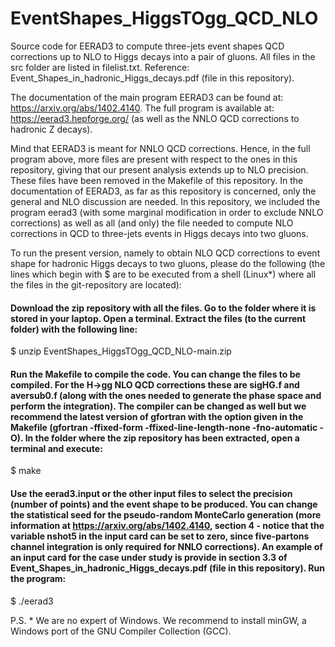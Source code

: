 # EventShapes_HiggsTOgg_QCD_NLO
Source code for EERAD3 to compute three-jets event shapes QCD corrections up to NLO to Higgs decays into a pair of gluons. All files in the src folder are listed in filelist.txt. Reference: Event_Shapes_in_hadronic_Higgs_decays.pdf (file in this repository).

The documentation of the main program EERAD3 can be found at: https://arxiv.org/abs/1402.4140. The full program is available at: https://eerad3.hepforge.org/ (as well as the NNLO QCD corrections to hadronic Z decays).

Mind that EERAD3 is meant for NNLO QCD corrections. Hence, in the full program above, more files are present with respect to the ones in this repository, giving that our present analysis extends up to NLO precision. These files have been removed in the Makefile of this repository. In the documentation of EERAD3, as far as this repository is concerned, only the general and NLO discussion are needed. In this repository, we included the program eerad3 (with some marginal modification  in order to exclude NNLO corrections) as well as all (and only) the file needed to compute NLO corrections in QCD to three-jets events in Higgs decays into two gluons.



To run the present version, namely to obtain NLO QCD corrections to event shape for hadronic Higgs decays to two gluons, please do the following (the lines which begin with $ are to be executed from a shell (Linux*) where all the files in the git-repository are located):

#### Download the zip repository with all the files. Go to the folder where it is stored in your laptop. Open a terminal. Extract the files (to the current folder) with the following line:

$ unzip EventShapes_HiggsTOgg_QCD_NLO-main.zip

#### Run the Makefile to compile the code. You can change the files to be compiled. For the H->gg NLO QCD corrections these are sigHG.f and aversub0.f (along with the ones needed to generate the phase space and perform the integration). The compiler can be changed as well but we recommend the latest version of gfortran with the option given in the Makefile (gfortran  -ffixed-form  -ffixed-line-length-none -fno-automatic -O). In the folder where the zip repository has been extracted, open a terminal and execute:

$ make


#### Use the eerad3.input or the other input files to select the precision (number of points) and the event shape to be produced. You can change the statistical seed for the pseudo-random MonteCarlo generation (more information at https://arxiv.org/abs/1402.4140, section 4 - notice that the variable nshot5 in the input card can be set to zero, since five-partons channel integration is only required for NNLO corrections). An example of an input card for the case under study is provide in section 3.3 of Event_Shapes_in_hadronic_Higgs_decays.pdf (file in this repository). Run the program:

$ ./eerad3 




P.S. * We are no expert of Windows. We recommend to install minGW, a Windows port of the GNU Compiler Collection (GCC).
